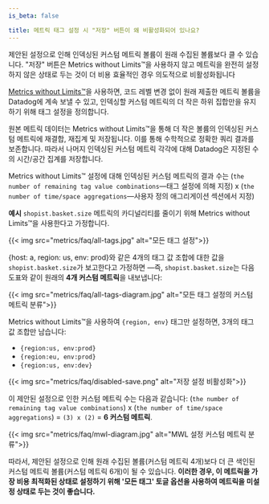 ```yaml
---
is_beta: false

title: 메트릭 태그 설정 시 "저장" 버튼이 왜 비활성화되어 있나요?
---
```

제안된 설정으로 인해 인덱싱된 커스텀 메트릭 볼륨이 원래 수집된 볼륨보다 클 수 있습니다. "저장" 버튼은 Metrics without Limits™을 사용하지 않고 메트릭을 완전히 설정하지 않은 상태로 두는 것이 더 비용 효율적인 경우 의도적으로 비활성화됩니다

[Metrics without Limits™][1]을 사용하면, 코드 레벨 변경 없이 원래 제출한 메트릭 볼륨을 Datadog에 계속 보낼 수 있고, 인덱싱할 커스텀 메트릭의 더 작은 하위 집합만을 유지하기 위해 태그 설정을 정의합니다.

원본 메트릭 데이터는 Metrics without Limits™을 통해 더 작은 볼륨의 인덱싱된 커스텀 메트릭에 재결합, 재집계 및 저장됩니다. 이를 통해 수학적으로 정확한 쿼리 결과를 보존합니다. 따라서 나머지 인덱싱된 커스텀 메트릭 각각에 대해 Datadog은 지정된 수의 시간/공간 집계를 저장합니다.

Metrics without Limits™ 설정에 대해 인덱싱된 커스텀 메트릭의 결과 수는 (`the number of remaining tag value combinations`—태그 설정에 의해 지정) x (`the number of time/space aggregations`—사용자 정의 애그리게이션 섹션에서 지정)

**예시**
`shopist.basket.size` 메트릭의 카디널리티를 줄이기 위해 Metrics without Limits™을 사용한다고 가정합니다.

{{< img src="metrics/faq/all-tags.jpg" alt="모든 태그 설정">}}

{host: a, region: us, env: prod}와 같은 4개의 태그 값 조합에 대한 값을 `shopist.basket.size`가 보고한다고 가정하면 —즉, `shopist.basket.size`는 다음 도표와 같이 원래의 **4개 커스텀 메트릭**을 내보냅니다:

{{< img src="metrics/faq/all-tags-diagram.jpg" alt="모든 태그 설정의 커스텀 메트릭 분류">}}

Metrics without Limits™을 사용하여 `{region, env}` 태그만 설정하면, 3개의 태그 값 조합만 남습니다:
* `{region:us, env:prod}`
* `{region:eu, env:prod}`
* `{region:us, env:dev}`

{{< img src="metrics/faq/disabled-save.png" alt="저장 설정 비활성화">}}

이 제안된 설정으로 인한 커스텀 메트릭 수는 다음과 같습니다: (`the number of remaining tag value combinations`) x (`the number of time/space aggregations`) = `(3) x (2)` = **6 커스텀 메트릭**.

{{< img src="metrics/faq/mwl-diagram.jpg" alt="MWL 설정 커스텀 메트릭 분류">}}

따라서, 제안된 설정으로 인해 원래 수집된 볼륨(커스텀 메트릭 4개)보다 더 큰 색인된 커스텀 메트릭 볼륨(커스텀 메트릭 6개)이 될 수 있습니다. **이러한 경우, 이 메트릭을 가장 비용 최적화된 상태로 설정하기 위해 '모든 태그' 토글 옵션을 사용하여 메트릭을 미설정 상태로 두는 것이 좋습니다.**

[1]: /ko/metrics/metrics-without-limits/
